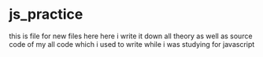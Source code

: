 # js_practice
this is file for new files here
here i write it down all theory as well as source code of my all code which i used to write while i was studying for javascript
